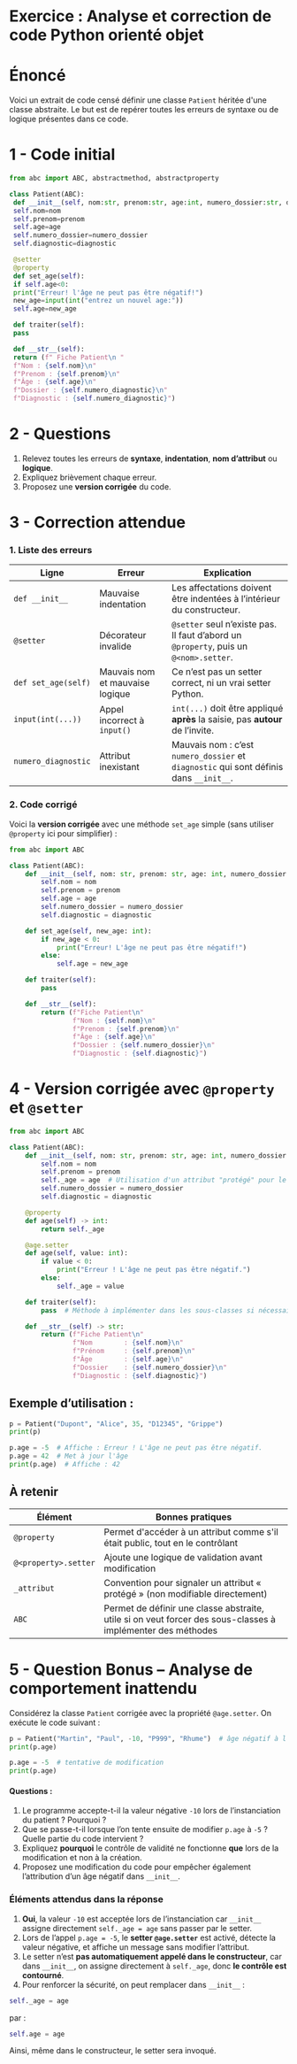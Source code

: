 # Exercice : Analyse et correction de code Python orienté objet

# Énoncé

Voici un extrait de code censé définir une classe `Patient` héritée d'une classe abstraite.
Le but est de repérer toutes les erreurs de syntaxe ou de logique présentes dans ce code.

# 1 -  Code initial

```python
from abc import ABC, abstractmethod, abstractproperty

class Patient(ABC):
 def __init__(self, nom:str, prenom:str, age:int, numero_dossier:str, diagnostic:str):
 self.nom=nom
 self.prenom=prenom
 self.age=age
 self.numero_dossier=numero_dossier
 self.diagnostic=diagnostic

 @setter
 @property
 def set_age(self):
 if self.age<0:
 print("Erreur! l'âge ne peut pas être négatif!")
 new_age=input(int("entrez un nouvel age:"))
 self.age=new_age

 def traiter(self):
 pass

 def __str__(self):
 return (f" Fiche Patient\n "
 f"Nom : {self.nom}\n"
 f"Prenom : {self.prenom}\n"
 f"Âge : {self.age}\n"
 f"Dossier : {self.numero_diagnostic}\n"
 f"Diagnostic : {self.numero_diagnostic}")
```



# 2 - Questions

1. Relevez toutes les erreurs de **syntaxe**, **indentation**, **nom d’attribut** ou **logique**.
2. Expliquez brièvement chaque erreur.
3. Proposez une **version corrigée** du code.



# 3 - Correction attendue

### 1. Liste des erreurs

| Ligne               | Erreur                          | Explication                                                                            |
| ------------------- | ------------------------------- | -------------------------------------------------------------------------------------- |
| `def __init__`      | Mauvaise indentation            | Les affectations doivent être indentées à l’intérieur du constructeur.                 |
| `@setter`           | Décorateur invalide             | `@setter` seul n’existe pas. Il faut d’abord un `@property`, puis un `@<nom>.setter`.  |
| `def set_age(self)` | Mauvais nom et mauvaise logique | Ce n’est pas un setter correct, ni un vrai setter Python.                              |
| `input(int(...))`   | Appel incorrect à `input()`     | `int(...)` doit être appliqué **après** la saisie, pas **autour** de l’invite.         |
| `numero_diagnostic` | Attribut inexistant             | Mauvais nom : c’est `numero_dossier` et `diagnostic` qui sont définis dans `__init__`. |



### 2. Code corrigé

Voici la **version corrigée** avec une méthode `set_age` simple (sans utiliser `@property` ici pour simplifier) :

```python
from abc import ABC

class Patient(ABC):
    def __init__(self, nom: str, prenom: str, age: int, numero_dossier: str, diagnostic: str):
        self.nom = nom
        self.prenom = prenom
        self.age = age
        self.numero_dossier = numero_dossier
        self.diagnostic = diagnostic

    def set_age(self, new_age: int):
        if new_age < 0:
            print("Erreur! L'âge ne peut pas être négatif!")
        else:
            self.age = new_age

    def traiter(self):
        pass

    def __str__(self):
        return (f"Fiche Patient\n"
                f"Nom : {self.nom}\n"
                f"Prenom : {self.prenom}\n"
                f"Âge : {self.age}\n"
                f"Dossier : {self.numero_dossier}\n"
                f"Diagnostic : {self.diagnostic}")
```





# 4 -  Version corrigée avec `@property` et `@setter`

```python
from abc import ABC

class Patient(ABC):
    def __init__(self, nom: str, prenom: str, age: int, numero_dossier: str, diagnostic: str):
        self.nom = nom
        self.prenom = prenom
        self._age = age  # Utilisation d'un attribut "protégé" pour le setter
        self.numero_dossier = numero_dossier
        self.diagnostic = diagnostic

    @property
    def age(self) -> int:
        return self._age

    @age.setter
    def age(self, value: int):
        if value < 0:
            print("Erreur ! L'âge ne peut pas être négatif.")
        else:
            self._age = value

    def traiter(self):
        pass  # Méthode à implémenter dans les sous-classes si nécessaire

    def __str__(self) -> str:
        return (f"Fiche Patient\n"
                f"Nom        : {self.nom}\n"
                f"Prénom     : {self.prenom}\n"
                f"Âge        : {self.age}\n"
                f"Dossier    : {self.numero_dossier}\n"
                f"Diagnostic : {self.diagnostic}")
```



##  Exemple d’utilisation :

```python
p = Patient("Dupont", "Alice", 35, "D12345", "Grippe")
print(p)

p.age = -5  # Affiche : Erreur ! L'âge ne peut pas être négatif.
p.age = 42  # Met à jour l'âge
print(p.age)  # Affiche : 42
```



##  À retenir

| Élément              | Bonnes pratiques                                                                                            |
| -------------------- | ----------------------------------------------------------------------------------------------------------- |
| `@property`          | Permet d'accéder à un attribut comme s'il était public, tout en le contrôlant                               |
| `@<property>.setter` | Ajoute une logique de validation avant modification                                                         |
| `_attribut`          | Convention pour signaler un attribut « protégé » (non modifiable directement)                               |
| `ABC`                | Permet de définir une classe abstraite, utile si on veut forcer des sous-classes à implémenter des méthodes |




# 5 - Question Bonus – Analyse de comportement inattendu

Considérez la classe `Patient` corrigée avec la propriété `@age.setter`. On exécute le code suivant :

```python
p = Patient("Martin", "Paul", -10, "P999", "Rhume")  # âge négatif à l'initialisation
print(p.age)

p.age = -5  # tentative de modification
print(p.age)
```

#### Questions :

1. Le programme accepte-t-il la valeur négative `-10` lors de l’instanciation du patient ? Pourquoi ?
2. Que se passe-t-il lorsque l’on tente ensuite de modifier `p.age` à `-5` ? Quelle partie du code intervient ?
3. Expliquez **pourquoi** le contrôle de validité ne fonctionne **que** lors de la modification et non à la création.
4. Proposez une modification du code pour empêcher également l’attribution d’un âge négatif dans `__init__`.



### Éléments attendus dans la réponse 

1. **Oui**, la valeur `-10` est acceptée lors de l’instanciation car `__init__` assigne directement `self._age = age` sans passer par le setter.
2. Lors de l’appel `p.age = -5`, le **setter `@age.setter`** est activé, détecte la valeur négative, et affiche un message sans modifier l’attribut.
3. Le setter n’est **pas automatiquement appelé dans le constructeur**, car dans `__init__`, on assigne directement à `self._age`, donc **le contrôle est contourné**.
4. Pour renforcer la sécurité, on peut remplacer dans `__init__` :

```python
self._age = age
```

par :

```python
self.age = age
```

Ainsi, même dans le constructeur, le setter sera invoqué.


